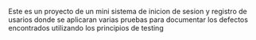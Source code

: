 Este es un proyecto de un mini sistema de inicion de sesion y registro de usarios donde se aplicaran varias pruebas para documentar los defectos encontrados utilizando los principios de testing
